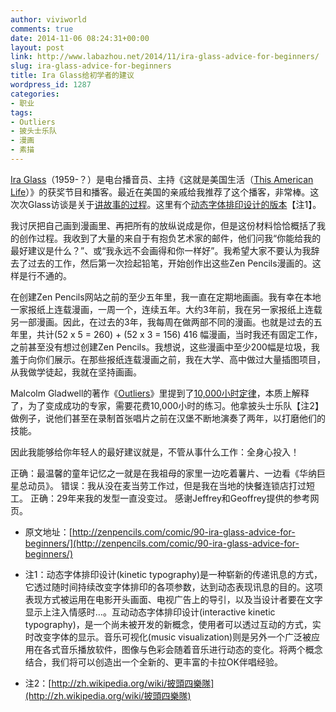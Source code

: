 ```yaml
---
author: viviworld
comments: true
date: 2014-11-06 08:24:31+00:00
layout: post
link: http://www.labazhou.net/2014/11/ira-glass-advice-for-beginners/
slug: ira-glass-advice-for-beginners
title: Ira Glass给初学者的建议
wordpress_id: 1287
categories:
- 职业
tags:
- Outliers
- 披头士乐队
- 漫画
- 素描
---
```


[Ira Glass](http://en.wikipedia.org/wiki/Ira_Glass)（1959-？）是电台播音员、主持《这就是美国生活（[This American Life](http://www.thisamericanlife.org/)）》的获奖节目和播客。最近在美国的亲戚给我推荐了这个播客，非常棒。这次次Glass访谈是关于[讲故事的过程](http://youtu.be/loxJ3FtCJJA)。这里有个[动态字体排印设计的版本](http://vimeo.com/24715531)【注1】。

我讨厌把自己画到漫画里、再把所有的放纵说成是你，但是这份材料恰恰概括了我的创作过程。我收到了大量的来自于有抱负艺术家的邮件，他们问我“你能给我的最好建议是什么？”、或“我永远不会画得和你一样好”。我希望大家不要认为我辞去了过去的工作，然后第一次捡起铅笔，开始创作出这些Zen Pencils漫画的。这样是行不通的。

在创建Zen Pencils网站之前的至少五年里，我一直在定期地画画。我有幸在本地一家报纸上连载漫画，一周一个，连续五年。大约3年前，我在另一家报纸上连载另一部漫画。因此，在过去的3年，我每周在做两部不同的漫画。也就是过去的五年里，共计(52 x 5 = 260) + (52 x 3 = 156) 416 幅漫画，当时我还有固定工作，之前甚至没有想过创建Zen Pencils。我想说，这些漫画中至少200幅是垃圾，我羞于向你们展示。在那些报纸连载漫画之前，我在大学、高中做过大量插图项目，从我做学徒起，我就在坚持画画。

Malcolm Gladwell的著作《[Outliers](http://en.wikipedia.org/wiki/Outliers:_The_Story_of_Success_(book))》里提到了[10,000小时定律](http://www.labazhou.net/2014/08/1000-hour-rule/)，本质上解释了，为了变成成功的专家，需要花费10,000小时的练习。他拿披头士乐队【注2】做例子，说他们甚至在录制首张唱片之前在汉堡不断地演奏了两年，以打磨他们的技能。

因此我能够给你年轻人的最好建议就是，不管从事什么工作：全身心投入！

正确：最温馨的童年记忆之一就是在我祖母的家里一边吃着薯片、一边看《华纳巨星总动员》。
错误：我从没在麦当劳工作过，但是我在当地的快餐连锁店打过短工。
正确：29年来我的发型一直没变过。
感谢Jeffrey和Geoffrey提供的参考网页。



	
  * 原文地址：[http://zenpencils.com/comic/90-ira-glass-advice-for-beginners/](http://zenpencils.com/comic/90-ira-glass-advice-for-beginners/)

	
  * 注1：动态字体排印设计(kinetic typography)是一种崭新的传递讯息的方式，它透过随时间持续改变字体排印的各项参数，达到动态表现讯息的目的。这项表现方式被运用在电影开头画面、电视广告上的导引，以及当设计者要在文字显示上注入情感时…。互动动态字体排印设计(interactive kinetic typography)，是一个尚未被开发的新概念，使用者可以透过互动的方式，实时改变字体的显示。音乐可视化(music visualization)则是另外一个广泛被应用在各式音乐播放软件，图像与色彩会随着音乐进行动态的变化。将两个概念结合，我们将可以创造出一个全新的、更丰富的卡拉OK伴唱经验。

	
  * 注2：[http://zh.wikipedia.org/wiki/披頭四樂隊](http://zh.wikipedia.org/wiki/披頭四樂隊)


